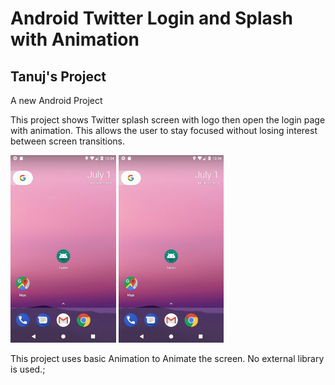 # Android Twitter Login and Splash with Animation

## Tanuj's Project

A new Android Project

This project shows Twitter splash screen with logo then open the login page with animation. This allows the user to stay focused without losing interest between screen transitions.

<img src="screenShots/one.gif" height="300em" />
<img src="screenShots/one.gif" height="300em" />

This project uses basic Animation to Animate the screen. No external library is used.;
